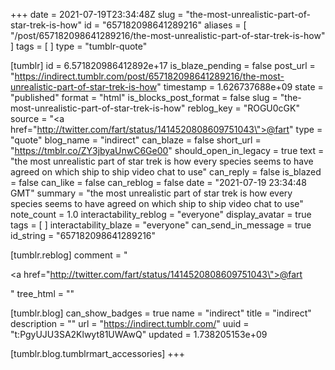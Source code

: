 +++
date = 2021-07-19T23:34:48Z
slug = "the-most-unrealistic-part-of-star-trek-is-how"
id = "657182098641289216"
aliases = [ "/post/657182098641289216/the-most-unrealistic-part-of-star-trek-is-how" ]
tags = [ ]
type = "tumblr-quote"

[tumblr]
id = 6.571820986412892e+17
is_blaze_pending = false
post_url = "https://indirect.tumblr.com/post/657182098641289216/the-most-unrealistic-part-of-star-trek-is-how"
timestamp = 1.626737688e+09
state = "published"
format = "html"
is_blocks_post_format = false
slug = "the-most-unrealistic-part-of-star-trek-is-how"
reblog_key = "ROGU0cGK"
source = "<a href=\"http://twitter.com/fart/status/1414520808609751043\">@fart</a>"
type = "quote"
blog_name = "indirect"
can_blaze = false
short_url = "https://tmblr.co/ZY3jbyaUnwC6Ge00"
should_open_in_legacy = true
text = "the most unrealistic part of star trek is how every species seems to have agreed on which ship to ship video chat to use"
can_reply = false
is_blazed = false
can_like = false
can_reblog = false
date = "2021-07-19 23:34:48 GMT"
summary = "the most unrealistic part of star trek is how every species seems to have agreed on which ship to ship video chat to use"
note_count = 1.0
interactability_reblog = "everyone"
display_avatar = true
tags = [ ]
interactability_blaze = "everyone"
can_send_in_message = true
id_string = "657182098641289216"

[tumblr.reblog]
comment = "<p><a href=\"http://twitter.com/fart/status/1414520808609751043\">@fart</a></p>"
tree_html = ""

[tumblr.blog]
can_show_badges = true
name = "indirect"
title = "indirect"
description = ""
url = "https://indirect.tumblr.com/"
uuid = "t:PgyUJU3SA2Klwyt81UWAwQ"
updated = 1.738205153e+09

[tumblr.blog.tumblrmart_accessories]
+++
